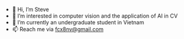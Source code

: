 - 👋 Hi, I’m Steve
- 👀 I’m interested in computer vision and the application of AI in CV 
- 🌱 I’m currently an undergraduate student in Vietnam
- 📫 Reach me via fcx8nv@gmail.com

<!---
laithanhdat/laithanhdat is a ✨ special ✨ repository because its `README.md` (this file) appears on your GitHub profile.
You can click the Preview link to take a look at your changes.
--->
